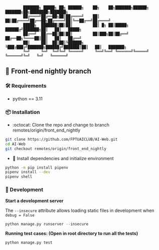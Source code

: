 ```

        ███████╗ █████╗ ██╗ ██████╗    ██╗    ██╗███████╗██████╗ ███████╗██╗████████╗███████╗
        ██╔════╝██╔══██╗██║██╔════╝    ██║    ██║██╔════╝██╔══██╗██╔════╝██║╚══██╔══╝██╔════╝
        █████╗  ███████║██║██║         ██║ █╗ ██║█████╗  ██████╔╝███████╗██║   ██║   █████╗  
        ██╔══╝  ██╔══██║██║██║         ██║███╗██║██╔══╝  ██╔══██╗╚════██║██║   ██║   ██╔══╝  
        ██║     ██║  ██║██║╚██████╗    ╚███╔███╔╝███████╗██████╔╝███████║██║   ██║   ███████╗
        ╚═╝     ╚═╝  ╚═╝╚═╝ ╚═════╝     ╚══╝╚══╝ ╚══════╝╚═════╝ ╚══════╝╚═╝   ╚═╝   ╚══════╝

```

## :robot: Front-end nightly branch

### :hammer_and_wrench: Requirements

- python == 3.11

### :package: Installation

- :octocat: Clone the repo and change to branch remotes/origin/front_end_nightly

```sh
git clone https://github.com/FPTUAICLUB/AI-Web.git
cd AI-Web
git checkout remotes/origin/front_end_nightly
```

- :wrench: Install dependencies and initialize environment

```sh
python -m pip install pipenv
pipenv install --dev
pipenv shell
```

### :rocket: Development

__Start a development server__

The `--insecure` attribute allows loading static files in development when `debug = False`

```py
python manage.py runserver --insecure
```

__Running test cases: (Open in root directory to run all the tests)__

```py
python manage.py test
```
